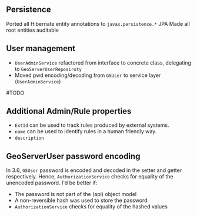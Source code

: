 
## Persistence

Ported all Hibernate entity annotations to `javax.persistence.*` JPA
Made all root entities auditable

## User management

- `UserAdminService` refactored from interface to concrete class, delegating to `GeoServerUserReposiroty`
- Moved pwd encoding/decoding from `GSUser` to service layer (`UserAdminService`)


#TODO

## Additional Admin/Rule properties

- `ExtId` can be used to track rules produced by external systems.
- `name` can be used to identify rules in a human friendly way.
- `description`

## GeoServerUser password encoding

In 3.6, `GSUser` password is encoded and decoded in the setter and
getter respectively. Hence, `AuthorizationService` checks for equality
of the unencoded password. I'd be better if:
- The password is not part of the (api) object model
- A non-reversible hash was used to store the password
- `AuthorizationService` checks for equality of the hashed values
